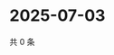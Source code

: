 # 2025-07-03

共 0 条

<!-- BEGIN ZHIHUQUESTIONS -->
<!-- 最后更新时间 Thu Jul 03 2025 16:16:04 GMT+0800 (China Standard Time) -->

<!-- END ZHIHUQUESTIONS -->
